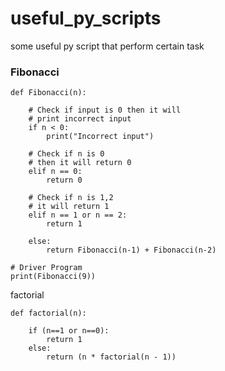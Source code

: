# useful_py_scripts
some useful py script that perform certain task


### Fibonacci
```
def Fibonacci(n):
   
    # Check if input is 0 then it will
    # print incorrect input
    if n < 0:
        print("Incorrect input")
 
    # Check if n is 0
    # then it will return 0
    elif n == 0:
        return 0
 
    # Check if n is 1,2
    # it will return 1
    elif n == 1 or n == 2:
        return 1
 
    else:
        return Fibonacci(n-1) + Fibonacci(n-2)
 
# Driver Program
print(Fibonacci(9))
```
factorial
```
def factorial(n): 
      
    if (n==1 or n==0):
        return 1
    else:
        return (n * factorial(n - 1)) 
        
```
